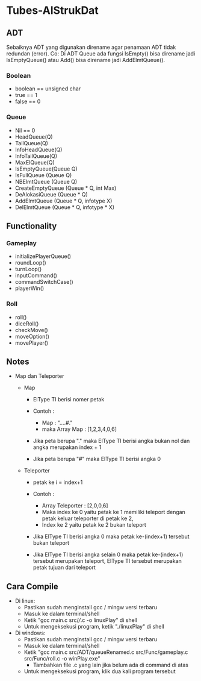 # Tubes-AlStrukDat

## ADT
Sebaiknya ADT yang digunakan direname agar penamaan ADT tidak redundan (error). Co: Di ADT Queue ada fungsi IsEmpty() bisa direname jadi IsEmptyQueue() atau Add() bisa direname jadi AddElmtQueue().

### Boolean
 - boolean == unsigned char
 - true == 1
 - false == 0

### Queue
 - Nil == 0
 - HeadQueue(Q)
 - TailQueue(Q)
 - InfoHeadQueue(Q)
 - InfoTailQueue(Q)
 - MaxElQueue(Q)
 - IsEmptyQueue(Queue Q)
 - IsFullQueue (Queue Q)
 - NBElmtQueue (Queue Q)
 - CreateEmptyQueue (Queue * Q, int Max)
 - DeAlokasiQueue (Queue * Q)
 - AddElmtQueue (Queue * Q, infotype X)
 - DelElmtQueue (Queue * Q, infotype * X)
    
## Functionality
### Gameplay
  - initializePlayerQueue()
  - roundLoop()
  - turnLoop()
  - inputCommand()
  - commandSwitchCase()
  - playerWin()

### Roll
 - roll()
 - diceRoll()
 - checkMove()
 - moveOption()
 - movePlayer()

## Notes
 - Map dan Teleporter
    - Map
      - ElType TI berisi nomer petak
      - Contoh : 
          - Map : "....#."
          - maka Array Map : [1,2,3,4,0,6]

      - Jika peta berupa "." maka ElType TI berisi angka bukan nol dan angka merupakan index + 1 
      - Jika peta berupa "#" maka ElType TI berisi angka 0

    - Teleporter
      - petak ke i = index+1
      - Contoh : 
        - Array Teleporter : [2,0,0,6] 
        - Maka index ke 0 yaitu petak ke 1 memiliki teleport dengan petak keluar teleporter di petak ke 2,
        - Index ke 2 yaitu petak ke 2 bukan teleport

      - Jika ElType TI berisi angka 0 maka petak ke-(index+1) tersebut bukan  teleport
      - Jika ElType TI berisi angka selain 0 maka petak ke-(index+1) tersebut merupakan teleport, ElType TI tersebut merupakan petak tujuan dari teleport

## Cara Compile
- Di linux: 
  - Pastikan sudah menginstall gcc / mingw versi terbaru
  - Masuk ke dalam terminal/shell
  - Ketik "gcc main.c src/*/*.c -o linuxPlay" di shell
  - Untuk mengeksekusi program, ketik "./linuxPlay" di shell
- Di windows:
  - Pastikan sudah menginstall gcc / mingw versi terbaru
  - Masuk ke dalam terminal/shell
  - Ketik "gcc main.c src/ADT/queueRenamed.c src/Func/gameplay.c src/Func/roll.c -o winPlay.exe"
    - Tambahkan file .c yang lain jika belum ada di command di atas 
  - Untuk mengeksekusi program, klik dua kali program tersebut